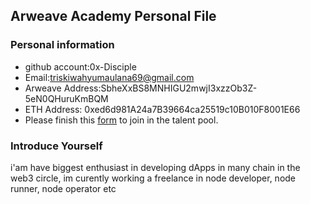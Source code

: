 ## Arweave Academy Personal File

### Personal information

- github account:0x-Disciple
- Email:triskiwahyumaulana69@gmail.com
- Arweave Address:SbheXxBS8MNHIGU2mwjI3xzzOb3Z-5eN0QHuruKmBQM 
- ETH Address: 0xed6d981A24a7B39664ca25519c10B010F8001E66
- Please finish this [form](https://docs.google.com/forms/d/e/1FAIpQLSfWA5fIIcBgmRppm3jNz5vmf9Mai_QMVil-2pO4r7YKn_Zhtw/viewform?usp=sf_link) to join in the talent pool.

### Introduce Yourself
 i'am have biggest enthusiast in developing dApps in many chain in the web3 circle, im curently working a freelance in node developer, node runner, node operator etc

